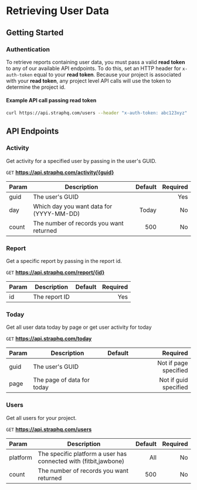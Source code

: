# Retrieving User Data

## Getting Started

### Authentication

To retrieve reports containing user data, you must pass a valid **read token** to any of our available API endpoints. To do this, set an HTTP header for ```x-auth-token``` equal to your **read token**. Because your project is associated with your **read token**, any project level API calls will use the token to determine the project id. 

#### Example API call passing read token

```sh
curl https://api.straphq.com/users --header "x-auth-token: abc123xyz"
```

## API Endpoints

### Activity
Get activity for a specified user by passing in the user's GUID.

```GET``` **https://api.straphq.com/activity/{guid}**

| **Param** | **Description** | **Default** | **Required** |
| :--- | --- | ---: | ---: |
| guid | The user's GUID | | Yes |
| day | Which day you want data for (YYYY-MM-DD) | Today | No |
| count | The number of records you want returned | 500 | No |

### Report
Get a specific report by passing in the report id.

```GET``` **https://api.straphq.com/report/{id}**

| **Param** | **Description** | **Default** | **Required** |
| :--- | --- | ---: | ---: |
| id | The report ID | | Yes |

### Today
Get all user data today by page or get user activity for today

```GET``` **https://api.straphq.com/today**

| **Param** | **Description** | **Default** | **Required** |
| :--- | --- | ---: | ---: |
| guid | The user's GUID | | Not if page specified |
| page | The page of data for today | | Not if guid specified |

### Users
Get all users for your project.

```GET``` **https://api.straphq.com/users**

| **Param** | **Description** | **Default** | **Required** |
| :--- | --- | ---: | ---: |
| platform | The specific platform a user has connected with (fitbit,jawbone)| All | No |
| count | The number of records you want returned | 500 | No |
